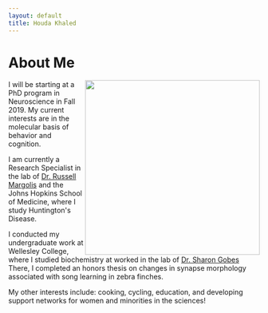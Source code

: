 ```yaml
---
layout: default
title: Houda Khaled
---
```


<div class="post">
	<h1 class="pageTitle">About Me</h1>
	<img src="{{ '/assets/img/me.jpg' | prepend: site.baseurl }}" alt="" width="350" align="right">
	<p class="intro">I will be starting at a PhD program in Neuroscience in Fall 2019. My current interests are in the molecular basis of behavior and cognition.</p>
	<p>I am currently a Research Specialist in the lab of <a href="https://www.hopkinsmedicine.org/profiles/results/directory/profile/0004876/russell-margolis">Dr. Russell Margolis</a> and the Johns Hopkins School of Medicine, where I study Huntington's Disease.</p>
	<p>I conducted my undergraduate work at Wellesley College, where I studied biochemistry at worked in the lab of <a href="http://academics.wellesley.edu/Neuroscience/gobes/home.html">Dr. Sharon Gobes</a> There, I completed an honors thesis on changes in synapse morphology associated with song learning in zebra finches.</p>
	<p>My other interests include: cooking, cycling, education, and developing support networks for women and minorities in the sciences!</p>

</div>
